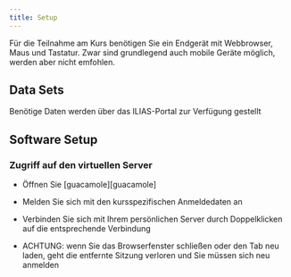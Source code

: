 ```yaml
---
title: Setup
---
```


Für die Teilnahme am Kurs benötigen Sie ein Endgerät mit Webbrowser, Maus und Tastatur. Zwar sind grundlegend auch mobile Geräte möglich, werden aber nicht emfohlen.

## Data Sets

<!--
FIXME: place any data you want learners to use in `episodes/data` and then use
       a relative link ( [data zip file](data/lesson-data.zip) ) to provide a
       link to it, replacing the example.com link.
-->
Benötige Daten werden über das ILIAS-Portal zur Verfügung gestellt

## Software Setup

### Zugriff auf den virtuellen Server

+ Öffnen Sie [guacamole][guacamole]

+ Melden Sie sich mit den kursspezifischen Anmeldedaten an

+ Verbinden Sie sich mit Ihrem persönlichen Server durch Doppelklicken auf die entsprechende Verbindung

+ ACHTUNG: wenn Sie das Browserfenster schließen oder den Tab neu laden, geht die entfernte Sitzung verloren und Sie müssen sich neu anmelden
